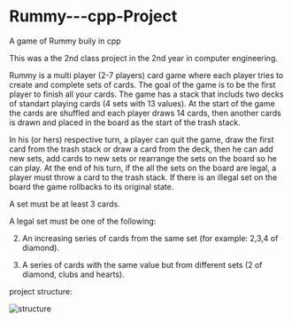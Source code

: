 # Rummy---cpp-Project
A game of Rummy buily in cpp

This was a the 2nd class project in the 2nd year in computer engineering.

Rummy is a multi player (2-7 players) card game where each player tries to create and complete sets of cards.
The goal of the game is to be the first player to finish all your cards.
The game has a stack that includs two decks of standart playing cards (4 sets with 13 values).
At the start of the game the cards are shuffled and each player draws 14 cards, then another cards is drawn and placed in the board as the start of the trash stack.

In his (or hers) respective turn, a player can quit the game, draw the first card from the trash stack or draw a card from the deck, then he can add new sets, add cards to new sets or rearrange the sets on the board so he can play.
At the end of his turn, if the all the sets on the board are legal, a player must throw a card to the trash stack.
If there is an illegal set on the board the game rollbacks to its original state.

A set must be at least 3 cards.

A legal set must be one of the following:

2. An increasing series of cards from the same set (for example: 2,3,4 of diamond).

3. A series of cards with the same value but from different sets (2 of diamond, clubs and hearts).

project structure:

![structure](https://user-images.githubusercontent.com/102590409/222125717-34b66d16-7266-4a4f-9725-a9d98e1d8ebc.jpg)

